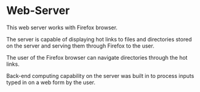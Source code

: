 # Web-Server

This web server works with Firefox browser. 

The server is capable of displaying hot links to files and directories stored on the server and serving them through Firefox to the user. 

The user of the Firefox browser can navigate directories through the hot links. 

Back-end computing capability on the server was built in to process inputs typed in on a web form by the user.
